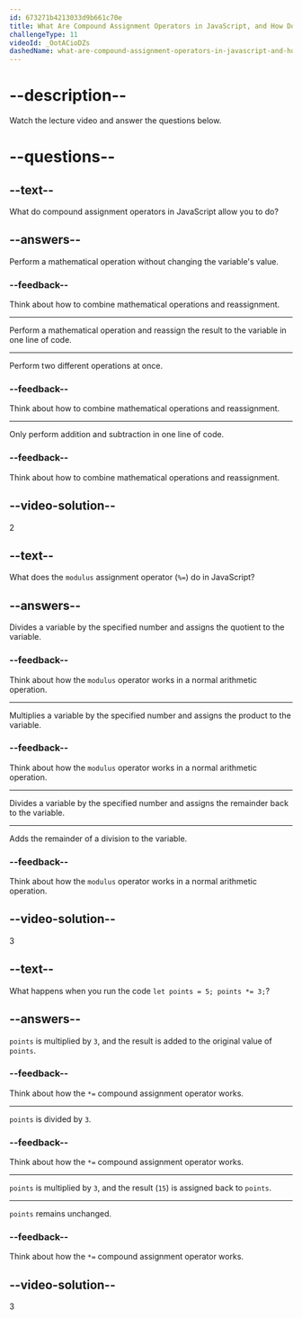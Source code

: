 ```yaml
---
id: 673271b4213033d9b661c70e
title: What Are Compound Assignment Operators in JavaScript, and How Do They Work?
challengeType: 11
videoId: _OotACioDZs
dashedName: what-are-compound-assignment-operators-in-javascript-and-how-do-they-work
---
```


# --description--

Watch the lecture video and answer the questions below.

# --questions--

## --text--

What do compound assignment operators in JavaScript allow you to do?

## --answers--

Perform a mathematical operation without changing the variable's value.

### --feedback--

Think about how to combine mathematical operations and reassignment.

---

Perform a mathematical operation and reassign the result to the variable in one line of code.

---

Perform two different operations at once.

### --feedback--

Think about how to combine mathematical operations and reassignment.

---

Only perform addition and subtraction in one line of code.

### --feedback--

Think about how to combine mathematical operations and reassignment.

## --video-solution--

2

## --text--

What does the `modulus` assignment operator (`%=`) do in JavaScript?

## --answers--

Divides a variable by the specified number and assigns the quotient to the variable.

### --feedback--

Think about how the `modulus` operator works in a normal arithmetic operation.

---

Multiplies a variable by the specified number and assigns the product to the variable.

### --feedback--

Think about how the `modulus` operator works in a normal arithmetic operation.

---

Divides a variable by the specified number and assigns the remainder back to the variable.

---

Adds the remainder of a division to the variable.

### --feedback--

Think about how the `modulus` operator works in a normal arithmetic operation.

## --video-solution--

3

## --text--

What happens when you run the code `let points = 5; points *= 3;`?

## --answers--

`points` is multiplied by `3`, and the result is added to the original value of `points`.

### --feedback--

Think about how the `*=` compound assignment operator works.

---

`points` is divided by `3`.

### --feedback--

Think about how the `*=` compound assignment operator works.

---

`points` is multiplied by `3`, and the result (`15`) is assigned back to `points`.

---

`points` remains unchanged.

### --feedback--

Think about how the `*=` compound assignment operator works.

## --video-solution--

3
